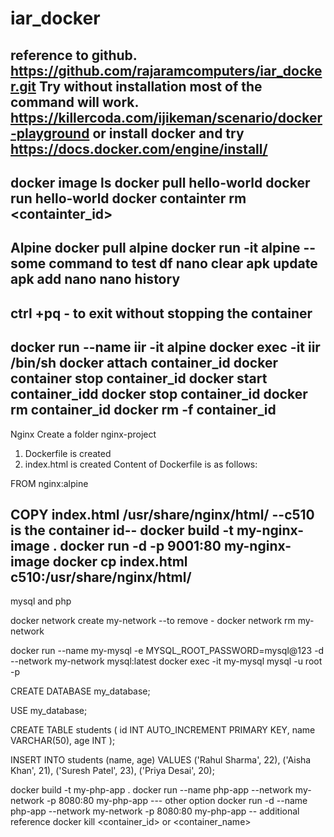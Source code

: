 # iar_docker
reference to github.
https://github.com/rajaramcomputers/iar_docker.git
Try without installation most of the command will work.
https://killercoda.com/ijikeman/scenario/docker-playground
or 
install docker and try
https://docs.docker.com/engine/install/
----
docker image ls
docker pull hello-world
docker run hello-world
docker containter rm <containter_id>
----

Alpine
docker pull alpine
docker run -it alpine
--some command to test
df
nano
clear
apk update
apk add nano
nano
history
--
ctrl +pq - to exit without stopping the container
--
docker run --name iir -it alpine
docker exec -it iir /bin/sh
docker attach container_id
docker container stop container_id
docker start container_idd
docker stop container_id
docker rm container_id
docker rm -f container_id
---
Nginx
Create a folder nginx-project
1. Dockerfile is created
2. index.html is created
Content of Dockerfile is as follows:

FROM nginx:alpine

COPY index.html /usr/share/nginx/html/
--c510 is the container id--
docker build -t my-nginx-image .
docker run -d -p 9001:80 my-nginx-image
docker cp index.html c510:/usr/share/nginx/html/
----
mysql and php

docker network create my-network
--to remove - docker network rm my-network

docker run --name my-mysql -e MYSQL_ROOT_PASSWORD=mysql@123 -d --network my-network mysql:latest
docker exec -it my-mysql mysql -u root -p

CREATE DATABASE my_database;

USE my_database;

CREATE TABLE students (
    id INT AUTO_INCREMENT PRIMARY KEY,
    name VARCHAR(50),
    age INT
    );

INSERT INTO students (name, age) VALUES
      ('Rahul Sharma', 22),
      ('Aisha Khan', 21),
      ('Suresh Patel', 23),
      ('Priya Desai', 20);

docker build -t my-php-app .
docker run --name php-app --network my-network -p 8080:80 my-php-app
--- other option 
docker run -d --name php-app --network my-network -p 8080:80 my-php-app
-- additional reference 
docker kill <container_id> or <container_name>
